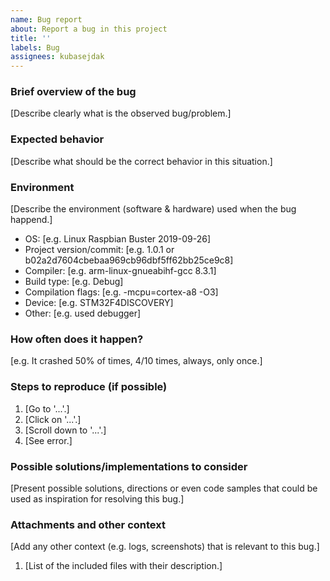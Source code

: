 ```yaml
---
name: Bug report
about: Report a bug in this project
title: ''
labels: Bug
assignees: kubasejdak
---
```


### Brief overview of the bug
[Describe clearly what is the observed bug/problem.]

### Expected behavior
[Describe what should be the correct behavior in this situation.]

### Environment
[Describe the environment (software & hardware) used when the bug happend.]
 
 - OS: [e.g. Linux Raspbian Buster 2019-09-26]
 - Project version/commit: [e.g. 1.0.1 or b02a2d7604cbebaa969cb96dbf5ff62bb25ce9c8]
 - Compiler: [e.g. arm-linux-gnueabihf-gcc 8.3.1]
 - Build type: [e.g. Debug]
 - Compilation flags: [e.g. -mcpu=cortex-a8 -O3]
 - Device: [e.g. STM32F4DISCOVERY]
 - Other: [e.g. used debugger]

### How often does it happen?
[e.g. It crashed 50% of times, 4/10 times, always, only once.]

### Steps to reproduce (if possible)

1. [Go to '...'.]
2. [Click on '...'.]
3. [Scroll down to '...'.]
4. [See error.]

### Possible solutions/implementations to consider
[Present possible solutions, directions or even code samples that could be used as inspiration for resolving this bug.]

### Attachments and other context
[Add any other context (e.g. logs, screenshots) that is relevant to this bug.]

1. [List of the included files with their description.]
